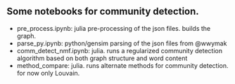 ## Some notebooks for community detection.
- pre_process.ipynb: julia pre-processing of the json files. builds the graph.
- parse_py.ipynb: python/gensim parsing of the json files from @wwymak
- comm_detect_nmf.ipynb: julia. runs a regularized community detection algorithm based on both graph structure and word content
- method_compare: julia. runs alternate methods for community detection. for now only Louvain.
